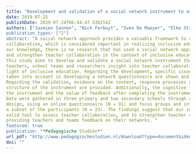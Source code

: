 ```yaml
---
title: "Development and validation of a social network instrument to assess and strengthen teacher collaboration in inclusive education" 
date: 2019-07-25
publishDate: 2019-07-24T06:44:47.538154Z
authors: ["Jasmien Sannen", "Nick Ferbuyt", "Sven De Maeyer", "Elke Struyf", Piet Van Avermaet", "Katja Petry"]
publication_types: ["2"]
abstract: "A social network approach provides a valuable framework to assess and strengthen teacher
collaboration, which is considered important in realizing inclusive education. However, to
our knowledge, there is no research that has used a social network approach to measure
and strengthen teacher collaboration in the context of inclusive education. Therefore,
this study aims to develop and validate a social network instrument that provides
teachers, school teams and researchers insight into teacher collaboration in the
light of inclusive education. Regarding the development, specific issues that need to be
taken into account in developing a network questionnaire are shown and applied.
Regarding the validation, evidence on the content, response processes and internal
structure of the instrument are provided. Additionally, the cognitive load to complete
the instrument and the value of feedback after completing the instrument are studied.
Data were gathered in three primary and two secondary schools through a mixed method
design, using an online questionnaire (N = 91) and focus groups and interviews with
a subset of the participants (N = 23). The findings suggest that our instrument is a
valid tool to assess teacher collaboration, and to strengthen teacher collaboration by
providing teachers and teams feedback on their networks. "
featured: true
publication: "*Pedagogische Studiën*"
url_pdf: "http://www.pedagogischestudien.nl/download?type=document&identifier=692574"
doi: ""
---
```


